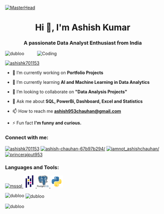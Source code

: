 [![MasterHead](https://camo.githubusercontent.com/069e3ef2850e722ccaef748bf8cdadafeed9fd4a9ee1436daebd7e820f4402a7/68747470733a2f2f666972656261736573746f726167652e676f6f676c65617069732e636f6d2f76302f622f666c6578692d636f64696e672e61707073706f742e636f6d2f6f2f64656d706769372d35323066386435662d363364342d343435332d383832322d6462633134396165323766382e6769663f616c743d6d6564696126746f6b656e3d39316330633762322d393363332d343032392d623031312d316138373033633537333064)](https://www.linkedin.com/in/ashish-chauhan-67b97b294/)
<h1 align="center">Hi 👋, I'm Ashish Kumar</h1>
<h3 align="center">A passionate Data Analyst Enthusiast from India</h3>
<img align="right" alt="Coding" width="400" src="https://cdn.dribbble.com/users/1162077/screenshots/3848914/programmer.gif">


<p align="left"> <img src="https://komarev.com/ghpvc/?username=dubloo&label=Profile%20views&color=0e75b6&style=flat" alt="dubloo" /> </p>

<p align="left"> <a href="https://twitter.com/ashishk701153" target="blank"><img src="https://img.shields.io/twitter/follow/ashishk701153?logo=twitter&style=for-the-badge" alt="ashishk701153" /></a> </p>

- 🔭 I’m currently working on **Portfolio Projects**

- 🌱 I’m currently learning **AI and Machine Learning in Data Analytics**

- 👯 I’m looking to collaborate on **"Data Analysis Projects"**

- 💬 Ask me about **SQL, PowerBi, Dashboard, Excel and Statistics**

- 📫 How to reach me **ashish953chauhan@gmail.com**

- ⚡ Fun fact **I'm funny and curious.**

<h3 align="left">Connect with me:</h3>
<p align="left">
<a href="https://twitter.com/ashishk701153" target="blank"><img align="center" src="https://raw.githubusercontent.com/rahuldkjain/github-profile-readme-generator/master/src/images/icons/Social/twitter.svg" alt="ashishk701153" height="30" width="40" /></a>
<a href="https://linkedin.com/in/ashish-chauhan-67b97b294/" target="blank"><img align="center" src="https://raw.githubusercontent.com/rahuldkjain/github-profile-readme-generator/master/src/images/icons/Social/linked-in-alt.svg" alt="ashish-chauhan-67b97b294/" height="30" width="40" /></a>
<a href="https://instagram.com/iamnot_ashishchauhan/" target="blank"><img align="center" src="https://raw.githubusercontent.com/rahuldkjain/github-profile-readme-generator/master/src/images/icons/Social/instagram.svg" alt="iamnot_ashishchauhan/" height="30" width="40" /></a>
<a href="https://www.hackerrank.com/princerajput953" target="blank"><img align="center" src="https://raw.githubusercontent.com/rahuldkjain/github-profile-readme-generator/master/src/images/icons/Social/hackerrank.svg" alt="princerajput953" height="30" width="40" /></a>
</p>

<h3 align="left">Languages and Tools:</h3>
<p align="left"> <a href="https://www.microsoft.com/en-us/sql-server" target="_blank" rel="noreferrer"> <img src="https://www.svgrepo.com/show/303229/microsoft-sql-server-logo.svg" alt="mssql" width="40" height="40"/> </a> <a href="https://pandas.pydata.org/" target="_blank" rel="noreferrer"> <img src="https://raw.githubusercontent.com/devicons/devicon/2ae2a900d2f041da66e950e4d48052658d850630/icons/pandas/pandas-original.svg" alt="pandas" width="40" height="40"/> </a> <a href="https://www.postgresql.org" target="_blank" rel="noreferrer"> <img src="https://raw.githubusercontent.com/devicons/devicon/master/icons/postgresql/postgresql-original-wordmark.svg" alt="postgresql" width="40" height="40"/> </a> <a href="https://www.python.org" target="_blank" rel="noreferrer"> <img src="https://raw.githubusercontent.com/devicons/devicon/master/icons/python/python-original.svg" alt="python" width="40" height="40"/> </a> </p>

<p><img align="left" src="https://github-readme-stats.vercel.app/api/top-langs?username=dubloo&show_icons=true&locale=en&layout=compact" alt="dubloo" /></p>

<p>&nbsp;<img align="center" src="https://github-readme-stats.vercel.app/api?username=dubloo&show_icons=true&locale=en" alt="dubloo" /></p>

<p><img align="center" src="https://github-readme-streak-stats.herokuapp.com/?user=dubloo&" alt="dubloo" /></p>
